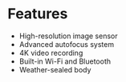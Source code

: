 # Features
- High-resolution image sensor
- Advanced autofocus system
- 4K video recording
- Built-in Wi-Fi and Bluetooth
- Weather-sealed body
